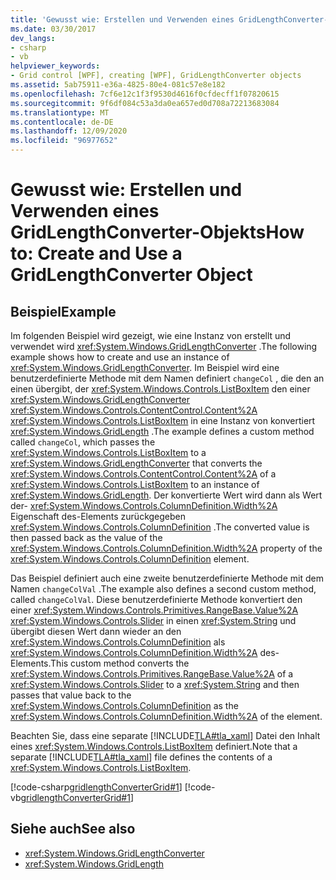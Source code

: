 ```yaml
---
title: 'Gewusst wie: Erstellen und Verwenden eines GridLengthConverter-Objekts'
ms.date: 03/30/2017
dev_langs:
- csharp
- vb
helpviewer_keywords:
- Grid control [WPF], creating [WPF], GridLengthConverter objects
ms.assetid: 5ab75911-e36a-4825-80e4-081c57e8e182
ms.openlocfilehash: 7cf6e12c1f3f9530d4616f0cfdecff1f07820615
ms.sourcegitcommit: 9f6df084c53a3da0ea657ed0d708a72213683084
ms.translationtype: MT
ms.contentlocale: de-DE
ms.lasthandoff: 12/09/2020
ms.locfileid: "96977652"
---
```

# <a name="how-to-create-and-use-a-gridlengthconverter-object"></a><span data-ttu-id="0b521-102">Gewusst wie: Erstellen und Verwenden eines GridLengthConverter-Objekts</span><span class="sxs-lookup"><span data-stu-id="0b521-102">How to: Create and Use a GridLengthConverter Object</span></span>
## <a name="example"></a><span data-ttu-id="0b521-103">Beispiel</span><span class="sxs-lookup"><span data-stu-id="0b521-103">Example</span></span>  
 <span data-ttu-id="0b521-104">Im folgenden Beispiel wird gezeigt, wie eine Instanz von erstellt und verwendet wird <xref:System.Windows.GridLengthConverter> .</span><span class="sxs-lookup"><span data-stu-id="0b521-104">The following example shows how to create and use an instance of <xref:System.Windows.GridLengthConverter>.</span></span> <span data-ttu-id="0b521-105">Im Beispiel wird eine benutzerdefinierte Methode mit dem Namen definiert `changeCol` , die den an einen übergibt, der <xref:System.Windows.Controls.ListBoxItem> den einer <xref:System.Windows.GridLengthConverter> <xref:System.Windows.Controls.ContentControl.Content%2A> <xref:System.Windows.Controls.ListBoxItem> in eine Instanz von konvertiert <xref:System.Windows.GridLength> .</span><span class="sxs-lookup"><span data-stu-id="0b521-105">The example defines a custom method called `changeCol`, which passes the <xref:System.Windows.Controls.ListBoxItem> to a <xref:System.Windows.GridLengthConverter> that converts the <xref:System.Windows.Controls.ContentControl.Content%2A> of a <xref:System.Windows.Controls.ListBoxItem> to an instance of <xref:System.Windows.GridLength>.</span></span> <span data-ttu-id="0b521-106">Der konvertierte Wert wird dann als Wert der- <xref:System.Windows.Controls.ColumnDefinition.Width%2A> Eigenschaft des-Elements zurückgegeben <xref:System.Windows.Controls.ColumnDefinition> .</span><span class="sxs-lookup"><span data-stu-id="0b521-106">The converted value is then passed back as the value of the <xref:System.Windows.Controls.ColumnDefinition.Width%2A> property of the <xref:System.Windows.Controls.ColumnDefinition> element.</span></span>  
  
 <span data-ttu-id="0b521-107">Das Beispiel definiert auch eine zweite benutzerdefinierte Methode mit dem Namen `changeColVal` .</span><span class="sxs-lookup"><span data-stu-id="0b521-107">The example also defines a second custom method, called `changeColVal`.</span></span> <span data-ttu-id="0b521-108">Diese benutzerdefinierte Methode konvertiert den einer <xref:System.Windows.Controls.Primitives.RangeBase.Value%2A> <xref:System.Windows.Controls.Slider> in einen <xref:System.String> und übergibt diesen Wert dann wieder an den <xref:System.Windows.Controls.ColumnDefinition> als <xref:System.Windows.Controls.ColumnDefinition.Width%2A> des-Elements.</span><span class="sxs-lookup"><span data-stu-id="0b521-108">This custom method converts the <xref:System.Windows.Controls.Primitives.RangeBase.Value%2A> of a <xref:System.Windows.Controls.Slider> to a <xref:System.String> and then passes that value back to the <xref:System.Windows.Controls.ColumnDefinition> as the <xref:System.Windows.Controls.ColumnDefinition.Width%2A> of the element.</span></span>  
  
 <span data-ttu-id="0b521-109">Beachten Sie, dass eine separate [!INCLUDE[TLA#tla_xaml](../../../includes/tlasharptla-xaml-md.md)] Datei den Inhalt eines <xref:System.Windows.Controls.ListBoxItem> definiert.</span><span class="sxs-lookup"><span data-stu-id="0b521-109">Note that a separate [!INCLUDE[TLA#tla_xaml](../../../includes/tlasharptla-xaml-md.md)] file defines the contents of a <xref:System.Windows.Controls.ListBoxItem>.</span></span>  
  
 [!code-csharp[gridlengthConverterGrid#1](~/samples/snippets/csharp/VS_Snippets_Wpf/gridlengthConverterGrid/CSharp/Window1.xaml.cs#1)]
 [!code-vb[gridlengthConverterGrid#1](~/samples/snippets/visualbasic/VS_Snippets_Wpf/gridlengthConverterGrid/VisualBasic/Window1.xaml.vb#1)]  
  
## <a name="see-also"></a><span data-ttu-id="0b521-110">Siehe auch</span><span class="sxs-lookup"><span data-stu-id="0b521-110">See also</span></span>

- <xref:System.Windows.GridLengthConverter>
- <xref:System.Windows.GridLength>
